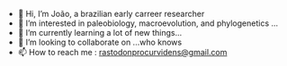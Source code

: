 - 👋 Hi, I’m João, a brazilian early carreer researcher
- 👀 I’m interested in paleobiology, macroevolution, and phylogenetics ...
- 🌱 I’m currently learning a lot of new things...
- 💞️ I’m looking to collaborate on ...who knows
- 📫 How to reach me : rastodonprocurvidens@gmail.com

<!---
Rastojohn/Rastojohn is a ✨ special ✨ repository because its `README.md` (this file) appears on your GitHub profile.
You can click the Preview link to take a look at your changes.
--->

